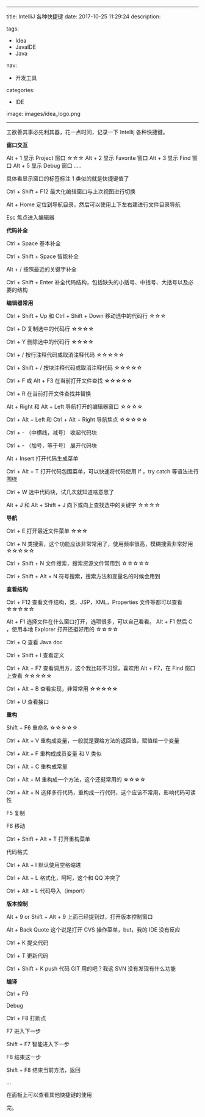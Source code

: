 ----
title: IntelliJ 各种快捷键
date: 2017-10-25 11:29:24
description: 

tags:
- Idea
- JavaIDE
- Java

nav:
- 开发工具

categories:
- IDE

image: images/idea_logo.png

----

工欲善其事必先利其器，花一点时间，记录一下 Intellij 各种快捷键。


**窗口交互**

Alt + 1 显示 Project 窗口 ☆☆☆
Alt + 2 显示 Favorite 窗口
Alt + 3 显示 Find 窗口
Alt + 5 显示 Debug 窗口
…..

具体看显示窗口的标签标注 1 类似的就是快捷键值了

Ctrl + Shift + F12 最大化编辑窗口与上次视图进行切换

Alt + Home 定位到导航目录，然后可以使用上下左右建进行文件目录导航

Esc 焦点进入编辑器

**代码补全**

Ctrl + Space 基本补全

Ctrl + Shift + Space 智能补全

Alt + / 按照最近的关键字补全

Ctrl + Shift + Enter 补全代码结构，包括缺失的小括号、中括号、大括号以及必要的结构

**编辑器常用**

Ctrl + Shift + Up 和 Ctrl + Shift + Down 移动选中的代码行 ☆☆☆

Ctrl + D 复制选中的代码行 ☆☆☆☆

Ctrl + Y 删除选中的代码行 ☆☆☆☆

Ctrl + / 按行注释代码或取消注释代码 ☆☆☆☆☆

Ctrl + Shift + / 按块注释代码或取消注释代码 ☆☆☆☆☆

Ctrl + F 或 Alt + F3 在当前打开文件查找 ☆☆☆☆☆

Ctrl + R 在当前打开文件查找并替换

Alt + Right 和 Alt + Left 导航打开的编辑器窗口 ☆☆☆☆

Ctrl + Alt + Left 和 Ctrl + Alt + Right 导航焦点 ☆☆☆☆☆

Ctrl + - （中横线，减号） 收起代码块

Ctrl + - （加号，等于号） 展开代码块

Alt + Insert 打开代码生成菜单

Ctrl + Alt + T 打开代码包围菜单，可以快速将代码使用 if ，try catch 等语法进行围绕

Ctrl + W 选中代码块，试几次就知道啥意思了

Alt + J 和 Alt + Shift + J 向下或向上查找选中的关键字 ☆☆☆☆

**导航**

Ctrl + E 打开最近文件菜单 ☆☆☆

Ctrl + N 类搜索，这个功能应该非常常用了，使用频率很高，模糊搜索非常好用 ☆☆☆☆☆

Ctrl + Shift + N 文件搜索，搜索资源文件常用到 ☆☆☆☆☆

Ctrl + Shift + Alt + N 符号搜索，搜索方法和变量名的时候会用到

**查看结构**

Ctrl + F12 查看文件结构，类，JSP，XML，Properties 文件等都可以查看 ☆☆☆☆☆

Alt + F1 选择文件在什么窗口打开，选项很多，可以自己看看。 Alt + F1 然后 C ，使用本地 Explorer 打开还挺好用的 ☆☆☆☆

Ctrl + Q 查看 Java doc

Ctrl + Shift + I 查看定义

Ctrl + Alt + F7 查看调用方，这个我比较不习惯，喜欢用 Alt + F7，在 Find 窗口上查看 ☆☆☆☆☆

Ctrl + Alt + B 查看实现，非常常用 ☆☆☆☆☆

Ctrl + U 查看接口

**重构**

Shift + F6 重命名 ☆☆☆☆☆

Ctrl + Alt + V 重构成变量，一般就是要给方法的返回值，赋值给一个变量

Ctrl + Alt + F 重构成成员变量 和 V 类似

Ctrl + Alt + C 重构成常量

Ctrl + Alt + M 重构成一个方法，这个还挺常用的 ☆☆☆☆

Ctrl + Alt + N 选择多行代码，重构成一行代码，这个应该不常用，影响代码可读性

F5 复制

F6 移动

Ctrl + Shift + Alt + T 打开重构菜单

代码格式

Ctrl + Alt + I 默认使用空格缩进

Ctrl + Alt + L 格式化，呵呵，这个和 QQ 冲突了

Ctrl + Alt + L 代码导入（import）

**版本控制**

Alt + 9 or Shift + Alt + 9 上面已经提到过，打开版本控制窗口

Alt + Back Quote 这个说是打开 CVS 操作菜单，but，我的 IDE 没有反应

Ctrl + K 提交代码

Ctrl + T 更新代码

Ctrl + Shift + K push 代码 GIT 用的吧？我这 SVN 没有发现有什么功能

**编译**

Ctrl + F9

Debug

Ctrl + F8 打断点

F7 进入下一步

Shift + F7 智能进入下一步

F8 结束这一步

Shift + F8 结束当前方法，返回

…

在面板上可以查看其他快捷键的使用

完。